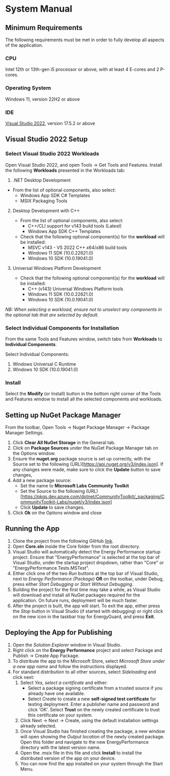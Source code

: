 # System Manual

## Minimum Requirements 
The following requirements must be met in order to fully develop all aspects of the application.

### CPU
Intel 12th or 13th-gen i5 processor or above, with at least 4 E-cores and 2 P-cores.

### Operating System
Windows 11, version 22H2 or above

### IDE
[Visual Studio 2022](https://visualstudio.microsoft.com/vs/), version 17.5.2 or above

## Visual Studio 2022 Setup
### Select Visual Studio 2022 Workloads
Open Visual Studio 2022, and open Tools &rarr; Get Tools and Features.
Install the following **Workloads** presented in the Workloads tab:
1. .NET Desktop Development
  - From the list of optional components, also select:
    - Windows App SDK C# Templates
    - MSIX Packaging Tools

2. Desktop Development with C++
    - From the list of optional components, also select:
        - C++/CLI support for v143 build tools (Latest)
        - Windows App SDK C++ Templates
    - Check that the following optional component(s) for the **workload** will be installed:
        - MSVC v143 - VS 2022 C++ x64/x86 build tools
        - Windows 11 SDK (10.0.22621.0)
        - Windows 10 SDK (10.0.19041.0)

3. Universal Windows Platform Development
    - Check that the following optional component(s) for the **workload** will be installed:
        - C++ (v143) Universal Windows Platform tools
        - Windows 11 SDK (10.0.22621.0)
        - Windows 10 SDK (10.0.19041.0)

*NB: When selecting a workload, ensure not to unselect any components in the optional tab that are selected by default.*

### Select Individual Components for Installation
From the same Tools and Features window, switch tabs from **Workloads** to **Individual Components**.

Select Individual Components:
1. Windows Universal C Runtime
2. Windows 10 SDK (10.0.19041.0)

### Install
Select the **Modify** (or Install) button in the bottom right corner of the Tools and Features window to install all the selected components and workloads.

## Setting up NuGet Package Manager
From the toolbar, Open Tools &rarr; Nuget Package Manager &rarr; Package Manager Settings.
1. Click **Clear All NuGet Storage** in the General tab.
2. Click on **Package Sources** under the NuGet Package Manager tab on the Options window.
3. Ensure the **nuget.org** package source is set up correctly, with the Source set to the following (URL)[https://api.nuget.org/v3/index.json].
If any changes were made, make sure to click the **Update** button to save changes,
4. Add a new package source:
    - Set the name to **Microsoft Labs Community Toolkit**
    - Set the Source to the following (URL)[https://pkgs.dev.azure.com/dotnet/CommunityToolkit/_packaging/CommunityToolkit-Labs/nuget/v3/index.json]
    - Click **Update** to save changes.
5. Click **Ok** on the Options window and close

## Running the App
1. Clone the project from the following GitHub [link](https://github.com/guardsense).
2. Open **Core.sln** inside the Core folder from the root directory. 
3. Visual Studio will automatically detect the Energy Performance startup project. Ensure that "EnergyPerformance" is selected at the top bar of Visual Studio, under the startup project dropdown, rather than "Core" or "EnergyPerformance.Tests.MSTest".
4. Either click one of the two *Run* buttons at the top bar of Visual Studio, next to *Energy Performance (Package)* **OR** on the toolbar, under Debug, press either *Start Debugging* or *Start Without Debugging*.
5. Building the project for the first time may take a while, as Visual Studio will download and install all NuGet packages required for the application. On future runs, deployment will be much faster.
6. After the project is built, the app will start. To exit the app, either press the *Stop* button in Visual Studio (if started with debugging) or right click on the new icon in the taskbar tray for EnergyGuard, and press **Exit**.

## Deploying the App for Publishing
1. Open the *Solution Explorer* window in Visual Studio.
2. Right click on the **Energy Performance** project and select Package and Publish &rarr; Create App Package.
3. To distribute the app to the Microsoft Store, select *Microsoft Store under a new app name* and follow the instructions displayed.
4. For standard distribution to all other sources, select *Sideloading* and click next:
    1. Select *Yes, select a certificate* and either:
        - Select a package signing certificate from a trusted source if you already have one available.
        - Select *Create* to create a new **self-signed test certificate** for testing deployment. Enter a publisher name and password and click 'OK'. Select **Trust** on the newly created certificate to trust this certificate on your system.
    2. Click Next &rarr; Next &rarr; Create, using the default installation settings already selected.
    3. Once Visual Studio has finished creating the package, a new window will open showing the *Output location* of the newly created package. Open this folder and navigate to the new EnergyPerformance directory with the latest version name.
    4. Open the .msix file in this file and click **Install** to install the distributed version of the app on your device.
    5. You can now find the app installed on your system through the Start Menu.
